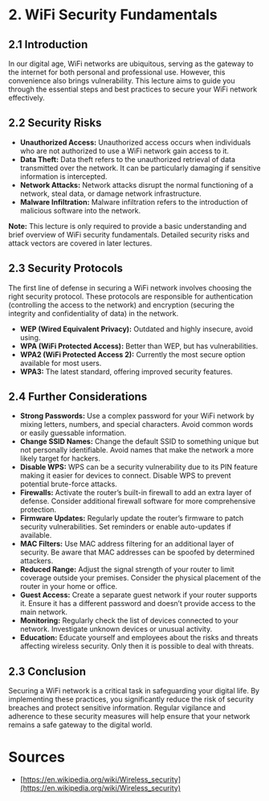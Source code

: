 # 2. WiFi Security Fundamentals

## 2.1 Introduction

In our digital age, WiFi networks are ubiquitous, serving as the gateway to the internet for both personal and professional use. However, this convenience also brings vulnerability. This lecture aims to guide you through the essential steps and best practices to secure your WiFi network effectively.

## 2.2 Security Risks

- **Unauthorized Access:** Unauthorized access occurs when individuals who are not authorized to use a WiFi network gain access to it.
- **Data Theft:** Data theft refers to the unauthorized retrieval of data transmitted over the network. It can be particularly damaging if sensitive information is intercepted.
- **Network Attacks:** Network attacks disrupt the normal functioning of a network, steal data, or damage network infrastructure.
- **Malware Infiltration:** Malware infiltration refers to the introduction of malicious software into the network.

**Note:** This lecture is only required to provide a basic understanding and brief overview of WiFi security fundamentals. Detailed security risks and attack vectors are covered in later lectures.

## 2.3 Security Protocols

The first line of defense in securing a WiFi network involves choosing the right security protocol. These protocols are responsible for authentication (controlling the access to the network) and encryption (securing the integrity and confidentiality of data) in the network.

- **WEP (Wired Equivalent Privacy):** Outdated and highly insecure, avoid using.
- **WPA (WiFi Protected Access):** Better than WEP, but has vulnerabilities.
- **WPA2 (WiFi Protected Access 2):** Currently the most secure option available for most users.
- **WPA3:** The latest standard, offering improved security features.

## 2.4 Further Considerations

- **Strong Passwords:** Use a complex password for your WiFi network by mixing letters, numbers, and special characters. Avoid common words or easily guessable information.
- **Change SSID Names:** Change the default SSID to something unique but not personally identifiable. Avoid names that make the network a more likely target for hackers.
- **Disable WPS:** WPS can be a security vulnerability due to its PIN feature making it easier for devices to connect. Disable WPS to prevent potential brute-force attacks.
- **Firewalls:** Activate the router’s built-in firewall to add an extra layer of defense. Consider additional firewall software for more comprehensive protection.
- **Firmware Updates:** Regularly update the router’s firmware to patch security vulnerabilities. Set reminders or enable auto-updates if available.
- **MAC Filters:** Use MAC address filtering for an additional layer of security. Be aware that MAC addresses can be spoofed by determined attackers.
- **Reduced Range:** Adjust the signal strength of your router to limit coverage outside your premises. Consider the physical placement of the router in your home or office.
- **Guest Access:** Create a separate guest network if your router supports it. Ensure it has a different password and doesn’t provide access to the main network.
- **Monitoring:** Regularly check the list of devices connected to your network. Investigate unknown devices or unusual activity.
- **Education:** Educate yourself and employees about the risks and threats affecting wireless security. Only then it is possible to deal with threats.

## 2.3 Conclusion

Securing a WiFi network is a critical task in safeguarding your digital life. By implementing these practices, you significantly reduce the risk of security breaches and protect sensitive information. Regular vigilance and adherence to these security measures will help ensure that your network remains a safe gateway to the digital world.

# Sources

- [https://en.wikipedia.org/wiki/Wireless_security](https://en.wikipedia.org/wiki/Wireless_security)
